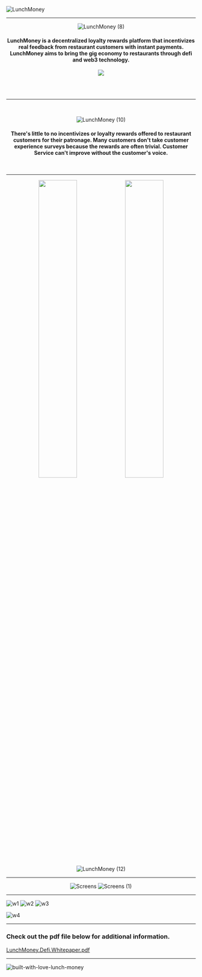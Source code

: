 ![LunchMoney](https://user-images.githubusercontent.com/49618856/185108020-d4e7e6d1-276b-4761-b761-b39dcefbc417.png)
<hr/>
<div align="center">

![LunchMoney (8)](https://user-images.githubusercontent.com/49618856/185119392-c4935ae2-280a-41e7-b179-f3ab06037224.png)
<h4>
  <span>
    LunchMoney is a decentralized loyalty rewards
    platform that incentivizes real feedback from
    restaurant customers with instant payments<b>.</b>
  </span>
  <span>
    <b>LunchMoney</b> aims to bring the gig economy to
    restaurants through defi and web3 technology<b>.</b>
  </span>
</h4>

<img src='https://user-images.githubusercontent.com/49618856/185115721-35e71cf4-ed0f-4ffe-b7c6-123af1c77a84.PNG'/>

<br/><br/>
<hr/>

<br/>

![LunchMoney (10)](https://user-images.githubusercontent.com/49618856/185124695-601317eb-1bad-4433-90f0-0d20072901a2.png)

#### There's little to no incentivizes or loyalty rewards offered to restaurant customers for their patronage. Many customers don't take customer experience surveys because the rewards are often trivial. Customer Service can't improve without the customer's voice.
<br/>
<hr/>

<div>

<img width="45%" src='https://user-images.githubusercontent.com/49618856/185128783-882665bf-7004-403b-baac-288b2816db90.PNG'/>
<img width="45%" src='https://user-images.githubusercontent.com/49618856/185128803-504366cd-9638-4f7a-8436-cf6111be4d77.PNG'/>
  
</div>
<br/><br/><br/>

![LunchMoney (12)](https://user-images.githubusercontent.com/49618856/185147387-255d00c7-13f1-45c4-be86-ae401ff8e46a.png)

<hr/>

![Screens](https://user-images.githubusercontent.com/49618856/185161888-4cbc2204-23d1-4544-a5e9-9a2358a0676b.png)
![Screens (1)](https://user-images.githubusercontent.com/49618856/185166882-7ac194bd-a7ef-48f6-a081-a497b5bcf862.png)

<hr/>



</div>

![w1](https://user-images.githubusercontent.com/49618856/185168550-46cfbde8-93c1-4ed5-80d0-cc8317165d1c.png)
![w2](https://user-images.githubusercontent.com/49618856/185168596-974c7f84-4eb6-47c7-baef-cd7f8c722851.png)
![w3](https://user-images.githubusercontent.com/49618856/185168616-efd30c17-7c80-47a0-a1d9-5e68f6b7afed.png)

![w4](https://user-images.githubusercontent.com/49618856/185168513-fb8d1f4f-9cea-4acc-9b16-7435e3efc0c9.png)

<hr/>

### Check out the pdf file below for additional information.
[LunchMoney.Defi.Whitepaper.pdf](https://github.com/LunchMoneyToken/LunchMoney/files/9363766/LunchMoney.Defi.Whitepaper.pdf)

<hr/>

![built-with-love-lunch-money](https://user-images.githubusercontent.com/49618856/185173586-a26c7600-4a2a-4ab8-aed0-e67adc042465.svg)
